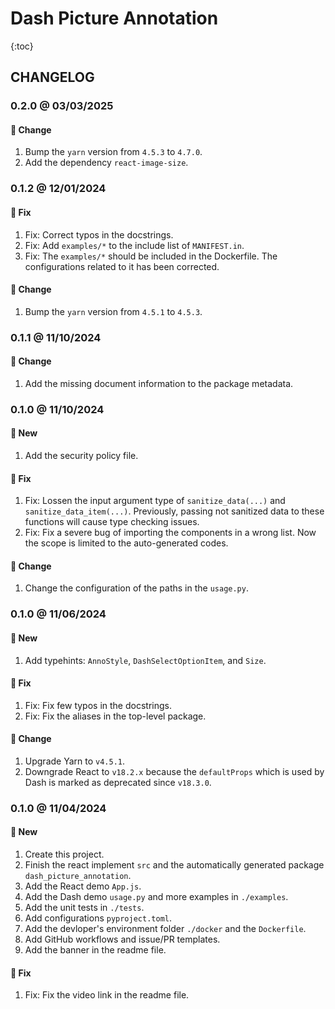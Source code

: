 # Dash Picture Annotation

{:toc}

## CHANGELOG

### 0.2.0 @ 03/03/2025

#### :floppy_disk: Change

1. Bump the `yarn` version from `4.5.3` to `4.7.0`.
2. Add the dependency `react-image-size`.

### 0.1.2 @ 12/01/2024

#### :wrench: Fix

1. Fix: Correct typos in the docstrings.
2. Fix: Add `examples/*` to the include list of `MANIFEST.in`.
3. Fix: The `examples/*` should be included in the Dockerfile. The configurations related to it has been corrected.

#### :floppy_disk: Change

1. Bump the `yarn` version from `4.5.1` to `4.5.3`.

### 0.1.1 @ 11/10/2024

#### :floppy_disk: Change

1. Add the missing document information to the package metadata.

### 0.1.0 @ 11/10/2024

#### :mega: New

1. Add the security policy file.

#### :wrench: Fix

1. Fix: Lossen the input argument type of `sanitize_data(...)` and `sanitize_data_item(...)`. Previously, passing not sanitized data to these functions will cause type checking issues.
2. Fix: Fix a severe bug of importing the components in a wrong list. Now the scope is limited to the auto-generated codes.

#### :floppy_disk: Change

1. Change the configuration of the paths in the `usage.py`.

### 0.1.0 @ 11/06/2024

#### :mega: New

1. Add typehints: `AnnoStyle`, `DashSelectOptionItem`, and `Size`.

#### :wrench: Fix

1. Fix: Fix few typos in the docstrings.
2. Fix: Fix the aliases in the top-level package.

#### :floppy_disk: Change

1. Upgrade Yarn to `v4.5.1`.
2. Downgrade React to `v18.2.x` because the `defaultProps` which is used by Dash is marked as deprecated since `v18.3.0`.

### 0.1.0 @ 11/04/2024

#### :mega: New

1. Create this project.
2. Finish the react implement `src` and the automatically generated package `dash_picture_annotation`.
3. Add the React demo `App.js`.
4. Add the Dash demo `usage.py` and more examples in `./examples`.
5. Add the unit tests in `./tests`.
6. Add configurations `pyproject.toml`.
7. Add the devloper's environment folder `./docker` and the `Dockerfile`.
8. Add GitHub workflows and issue/PR templates.
9. Add the banner in the readme file.

#### :wrench: Fix

1. Fix: Fix the video link in the readme file.
